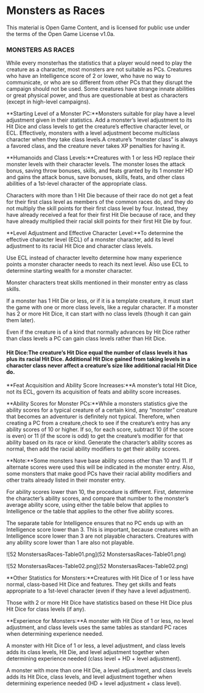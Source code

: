 # Monsters as Races

This material is Open Game Content, and is licensed for public use under the terms of the Open Game License v1.0a.

### MONSTERS AS RACES





While every monsterhas the statistics that a player would need to play the creature as a character, most monsters are not suitable as PCs. Creatures who have an Intelligence score of 2 or lower, who have no way to communicate, or who are so different from other PCs that they disrupt the campaign should not be used. Some creatures have strange innate abilities or great physical power, and thus are questionable at best as characters (except in high-level campaigns).





**Starting Level of a Monster PC:**Monsters suitable for play have a level adjustment given in their statistics. Add a monster’s level adjustment to its Hit Dice and class levels to get the creature’s effective character level, or ECL. Effectively, monsters with a level adjustment become multiclass character when they take class levels.A creature’s “monster class” is always a favored class, and the creature never takes XP penalties for having it.





**Humanoids and Class Levels:**Creatures with 1 or less HD replace their monster levels with their character levels. The monster loses the attack bonus, saving throw bonuses, skills, and feats granted by its 1 monster HD and gains the attack bonus, save bonuses, skills, feats, and other class abilities of a 1st-level character of the appropriate class.

Characters with more than 1 Hit Die because of their race do not get a feat for their first class level as members of the common races do, and they do not multiply the skill points for their first class level by four. Instead, they have already received a feat for their first Hit Die because of race, and they have already multiplied their racial skill points for their first Hit Die by four.





**Level Adjustment and Effective Character Level:**To determine the effective character level (ECL) of a monster character, add its level adjustment to its racial Hit Dice and character class levels.

Use ECL instead of character levelto determine how many experience points a monster character needs to reach its next level. Also use ECL to determine starting wealth for a monster character.

Monster characters treat skills mentioned in their monster entry as class skills.

If a monster has 1 Hit Die or less, or if it is a template creature, it must start the game with one or more class levels, like a regular character. If a monster has 2 or more Hit Dice, it can start with no class levels (though it can gain them later).

Even if the creature is of a kind that normally advances by Hit Dice rather than class levels a PC can gain class levels rather than Hit Dice.

#### 



#### Hit Dice:The creature’s Hit Dice equal the number of class levels it has plus its racial Hit Dice. Additional Hit Dice gained from taking levels in a character class never affect a creature’s size like additional racial Hit Dice do.





**Feat Acquisition and Ability Score Increases:**A monster’s total Hit Dice, not its ECL, govern its acquisition of feats and ability score increases.





**Ability Scores for Monster PCs:**While a monsters statistics give the ability scores for a typical creature of a certain kind, any “monster” creature that becomes an adventurer is definitely not typical. Therefore, when creating a PC from a creature,check to see if the creature’s entry has any ability scores of 10 or higher. If so, for each score, subtract 10 (if the score is even) or 11 (if the score is odd) to get the creature’s modifier for that ability based on its race or kind. Generate the character’s ability scores as normal, then add the racial ability modifiers to get their ability scores.

**Note:**Some monsters have base ability scores other than 10 and 11. If alternate scores were used this will be indicated in the monster entry. Also, some monsters that make good PCs have their racial ability modifiers and other traits already listed in their monster entry.





For ability scores lower than 10, the procedure is different. First, determine the character’s ability scores, and compare that number to the monster’s average ability score, using either the table below that applies to Intelligence or the table that applies to the other five ability scores.

The separate table for Intelligence ensures that no PC ends up with an Intelligence score lower than 3. This is important, because creatures with an Intelligence score lower than 3 are not playable characters. Creatures with any ability score lower than 1 are also not playable.





















































































































































































![52 MonstersasRaces-Table01.png](52 MonstersasRaces-Table01.png)























































































































































































































![52 MonstersasRaces-Table02.png](52 MonstersasRaces-Table02.png)





**Other Statistics for Monsters:**Creatures with Hit Dice of 1 or less have normal, class-based Hit Dice and features. They get skills and feats appropriate to a 1st-level character (even if they have a level adjustment).

Those with 2 or more Hit Dice have statistics based on these Hit Dice plus Hit Dice for class levels (if any).





**Experience for Monsters:**A monster with Hit Dice of 1 or less, no level adjustment, and class levels uses the same tables as standard PC races when determining experience needed.

A monster with Hit Dice of 1 or less, a level adjustment, and class levels adds its class levels, Hit Die, and level adjustment together when determining experience needed (class level + HD + level adjustment).

A monster with more than one Hit Die, a level adjustment, and class levels adds its Hit Dice, class levels, and level adjustment together when determining experience needed (HD + level adjustment + class level).

